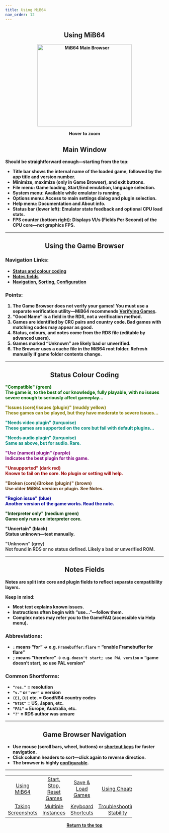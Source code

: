 ```yaml
---
title: Using MiB64
nav_order: 12
---
```


<!-- This one is the best to use for all situations. -->        
<style>
.zoom-pair {
  display: flex;
  gap: 12px;
  align-items: flex-end;
  justify-content: flex-start;
  position: relative;
  margin-left: auto;
  margin-right: auto;
  width: max-content;
  text-align: left;
}

.zoom-on-hover {
  display: inline-block;
  position: relative;
}

.zoom-on-hover img {
  display: block;
  cursor: zoom-in;
  transition: transform 0.3s ease;
  position: relative;
  z-index: 1;
  transform-origin: left center;
}

.zoom-on-hover:hover img {
  transform: scale(1.5);
}

.zoom-pair .zoom-on-hover:first-child:hover img {
  z-index: 9999;
}

.zoom-pair .zoom-on-hover:last-child:hover img {
  z-index: 100;
}

/* Final fix for standalone zoomable images */
.zoom-single {
  display: block;
  margin-left: auto;
  margin-right: auto;
  width: max-content;
  text-align: center;
}

.zoom-single:hover img {
  transform: scale(1.5);
  transform-origin: center center;
  z-index: 999;
}
</style>

## <center><b>Using MiB64</b></center>
<b>    
<div style="text-align: center;">
<div class="zoom-on-hover">
  <img src="/manual/asset/images/main.png" alt="MiB64 Main Browser" width="300" height="260" />
</div>
<p><strong>Hover to zoom</strong></p>
</div>

<!-- ClauseEcho: Interactive Image -->

<a name="Main_window"></a>
## <center><b>Main Window</b></center>
<b>

Should be straightforward enough—starting from the top:

- Title bar shows the internal name of the loaded game, followed by the app title and version number.  
- Minimize, maximize (only in Game Browser), and exit buttons.  
- **File menu**: Game loading, Start/End emulation, language selection.  
- **System menu**: Available while emulator is running.  
- **Options menu**: Access to main settings dialog and plugin selection.  
- **Help menu**: Documentation and About info.  
- **Status bar** (lower left): Emulator state feedback and optional CPU load stats.  
- **FPS counter** (bottom right): Displays VI/s (Fields Per Second) of the CPU core—not graphics FPS.

---

<a name="ROM_Browser"></a>
## <center><b>Using the Game Browser</b></center>
<b>

### Navigation Links:
- [Status and colour coding](#status)  
- [Notes fields](#notes)  
- [Navigation, Sorting, Configuration](#navigation)

### Points:
1. The Game Browser does not verify your games! You **must** use a separate verification utility—MiB64 recommends [Verifying Games](verify-games).  
2. “Good Name” is a field in the RDS, not a verification method.  
3. Games are identified by CRC pairs and country code. Bad games with matching codes may appear as good.  
4. Status, colours, and notes come from the RDS file (editable by advanced users).  
5. Games marked “Unknown” are likely bad or unverified.  
6. The Browser uses a cache file in the MiB64 root folder. Refresh manually if game folder contents change.

---

<a name="status"></a>
## <center><b>Status Colour Coding</b></center>
<b>

<p><font color="#006600">"Compatible" (green)<br>
The game is, to the best of our knowledge, fully playable, with no issues severe enough to seriously affect gameplay...
</font></p>

<p><font color="#827B00">"Issues (core)/Issues (plugin)" (muddy yellow)<br>
These games can be played, but they have moderate to severe issues...
</font></p>

<p><font color="#00897C">"Needs video plugin" (turquoise)<br>
These games are supported on the core but fail with default plugins...
</font></p>

<p><font color="#00897C">"Needs audio plugin" (turquoise)<br>
Same as above, but for audio. Rare.
</font></p>

<p><font color="#800080">"Use (named) plugin" (purple)<br>
Indicates the best plugin for this game.
</font></p>

<p><font color="#990000">"Unsupported" (dark red)<br>
Known to fail on the core. No plugin or setting will help.
</font></p>

<p><font color="#603913">"Broken (core)/Broken (plugin)" (brown)<br>
Use older MiB64 version or plugin. See Notes.
</font></p>

<p><font color="#000099">"Region issue" (blue)<br>
Another version of the game works. Read the note.
</font></p>

<p><font color="#003300">"Interpreter only" (medium green)<br>
Game only runs on interpreter core.
</font></p>

<p>"Uncertain" (black)<br>
Status unknown—test manually.
</p>

<p><font color="#444444">"Unknown" (grey)<br>
Not found in RDS or no status defined. Likely a bad or unverified ROM.
</font></p>

---

<a name="notes"></a>
## <center><b>Notes Fields</b></center>
<b>

Notes are split into core and plugin fields to reflect separate compatibility layers.

Keep in mind:
- Most text explains known issues.  
- Instructions often begin with “use…”—follow them.  
- Complex notes may refer you to the GameFAQ (accessible via Help menu).

### Abbreviations:
- `:` means “for” → e.g. `Framebuffer:flare` = “enable Framebuffer for flare”  
- `;` means “therefore” → e.g. `doesn't start; use PAL version` = “game doesn’t start, so use PAL version”

### Common Shortforms:
- `"res."` = resolution  
- `"v."` or `"ver"` = version  
- `(E)`, `(U)` etc. = GoodN64 country codes  
- `"NTSC"` = US, Japan, etc.  
- `"PAL"` = Europe, Australia, etc.  
- `"?"` = RDS author was unsure

---

<a name="navigation"></a>
## <center><b>Game Browser Navigation</b></center>
<b>

- Use mouse (scroll bars, wheel, buttons) or [shortcut keys](keyboard-shortcuts) for faster navigation.  
- Click column headers to sort—click again to reverse direction.  
- The browser is highly [configurable](#ROM_Browser).

---

<!-- Footer Navigation Block -->

<table align="center" style="width: 80%">
  <tr>
    <td style="text-align: center"><a href="using-mib64">Using MiB64</a></td>
    <td style="text-align: center"><a href="start-stop-reset-games">Start, Stop, Reset Games</a></td>
    <td style="text-align: center"><a href="save-load-games">Save &amp; Load Games</a></td>
    <td style="text-align: center"><a href="cheats">Using Cheats</a></td>
  </tr>
  <tr>
    <td style="text-align: center"><a href="taking-screenshots">Taking Screenshots</a></td>
    <td style="text-align: center"><a href="multiple-instances">Multiple Instances</a></td>
    <td style="text-align: center"><a href="keyboard-shortcuts">Keyboard Shortcuts</a></td>
    <td style="text-align: center"><a href="using-mib64-troubleshooting-stability">Troubleshooting Stability</a></td>
  </tr>
</table>

<p style="text-align:center"><a href="#">Return to the top</a></p>

<!-- ClauseEcho: Using MiB64 Protocol Activated -->
